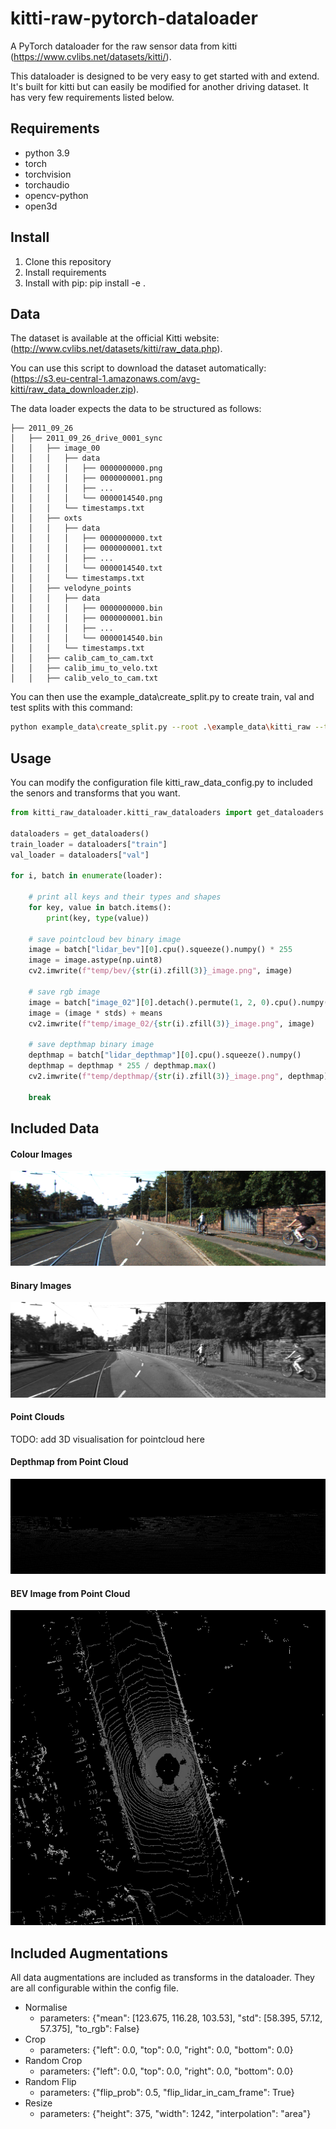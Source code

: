 # kitti-raw-pytorch-dataloader
A PyTorch dataloader for the raw sensor data from kitti (https://www.cvlibs.net/datasets/kitti/).

This dataloader is designed to be very easy to get started with and extend. It's built for kitti but can easily be modified for another driving dataset. It has very few requirements listed below.
## Requirements
- python 3.9
- torch
- torchvision
- torchaudio
- opencv-python
- open3d

## Install
1. Clone this repository
2. Install requirements
3. Install with pip: pip install -e .

## Data
The dataset is available at the official Kitti website: (http://www.cvlibs.net/datasets/kitti/raw_data.php). 

You can use this script to download the dataset automatically: (https://s3.eu-central-1.amazonaws.com/avg-kitti/raw_data_downloader.zip).

The data loader expects the data to be structured as follows:
```
├── 2011_09_26
│   ├── 2011_09_26_drive_0001_sync
│   │   ├── image_00
│   │   │   ├── data
│   │   │   │   ├── 0000000000.png
│   │   │   │   ├── 0000000001.png
│   │   │   │   ├── ...
│   │   │   │   └── 0000014540.png
│   │   │   └── timestamps.txt
│   │   ├── oxts
│   │   │   ├── data
│   │   │   │   ├── 0000000000.txt
│   │   │   │   ├── 0000000001.txt
│   │   │   │   ├── ...
│   │   │   │   └── 0000014540.txt
│   │   │   └── timestamps.txt
│   │   ├── velodyne_points
│   │   │   ├── data
│   │   │   │   ├── 0000000000.bin
│   │   │   │   ├── 0000000001.bin
│   │   │   │   ├── ...
│   │   │   │   └── 0000014540.bin
│   │   │   └── timestamps.txt
│   │   ├── calib_cam_to_cam.txt
│   │   ├── calib_imu_to_velo.txt
│   │   ├── calib_velo_to_cam.txt

```
You can then use the example_data\create_split.py to create train, val and test splits with this command:

```bash
python example_data\create_split.py --root .\example_data\kitti_raw --test_split 0.2 --val_split 0.3 --shuffle True
```

## Usage

You can modify the configuration file kitti_raw_data_config.py to included the senors and transforms that you want.

```python
from kitti_raw_dataloader.kitti_raw_dataloaders import get_dataloaders

dataloaders = get_dataloaders()
train_loader = dataloaders["train"]
val_loader = dataloaders["val"]

for i, batch in enumerate(loader):

    # print all keys and their types and shapes
    for key, value in batch.items():
        print(key, type(value))

    # save pointcloud bev binary image
    image = batch["lidar_bev"][0].cpu().squeeze().numpy() * 255
    image = image.astype(np.uint8)
    cv2.imwrite(f"temp/bev/{str(i).zfill(3)}_image.png", image)

    # save rgb image
    image = batch["image_02"][0].detach().permute(1, 2, 0).cpu().numpy()
    image = (image * stds) + means
    cv2.imwrite(f"temp/image_02/{str(i).zfill(3)}_image.png", image)

    # save depthmap binary image
    depthmap = batch["lidar_depthmap"][0].cpu().squeeze().numpy()
    depthmap = depthmap * 255 / depthmap.max()
    cv2.imwrite(f"temp/depthmap/{str(i).zfill(3)}_image.png", depthmap)
    
    break

```

## Included Data

#### Colour Images
![Colour Image](example_data/outputs/colour_image.png "Colour Image")
#### Binary Images
![Colour Image](example_data/outputs/grayscale_image.png "Colour Image")
#### Point Clouds
TODO: add 3D visualisation for pointcloud here
#### Depthmap from Point Cloud
![Colour Image](example_data/outputs/depthmap_pointcloud.png "Colour Image")
#### BEV Image from Point Cloud
![Colour Image](example_data/outputs/bev_pointcloud.png "Colour Image")

## Included Augmentations
All data augmentations are included as transforms in the dataloader. They are all configurable within the config file.
- Normalise
    - parameters: {"mean": [123.675, 116.28, 103.53], "std": [58.395, 57.12, 57.375], "to_rgb": False}
- Crop
    - parameters: {"left": 0.0, "top": 0.0, "right": 0.0, "bottom": 0.0}
- Random Crop
    - parameters: {"left": 0.0, "top": 0.0, "right": 0.0, "bottom": 0.0}
- Random Flip
    - parameters: {"flip_prob": 0.5, "flip_lidar_in_cam_frame": True}
- Resize
    - parameters: {"height": 375, "width": 1242, "interpolation": "area"}

